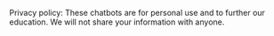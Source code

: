 Privacy policy:
  These chatbots are for personal use and to further our education. We will not share your information with anyone.
